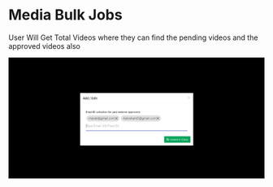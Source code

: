 # Media Bulk Jobs

User Will Get Total Videos where they can find the pending videos and the approved videos also

![](../.gitbook/assets/image%20%28171%29.png)

